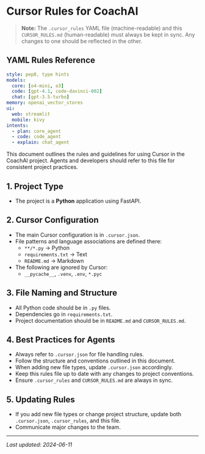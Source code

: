 # Cursor Rules for CoachAI

> **Note:** The `.cursor_rules` YAML file (machine-readable) and this `CURSOR_RULES.md` (human-readable) must always be kept in sync. Any changes to one should be reflected in the other.

## YAML Rules Reference
```yaml
style: pep8, type hints
models:
  core: [o4-mini, o3]
  code: [gpt-4.1, code-davinci-002]
  chat: [gpt-3.5-turbo]
memory: openai_vector_stores
ui:
  web: streamlit
  mobile: kivy
intents:
  - plan: core_agent
  - code: code_agent
  - explain: chat_agent
```

This document outlines the rules and guidelines for using Cursor in the CoachAI project. Agents and developers should refer to this file for consistent project practices.

## 1. Project Type
- The project is a **Python** application using FastAPI.

## 2. Cursor Configuration
- The main Cursor configuration is in `.cursor.json`.
- File patterns and language associations are defined there:
  - `**/*.py` → Python
  - `requirements.txt` → Text
  - `README.md` → Markdown
- The following are ignored by Cursor:
  - `__pycache__`, `.venv`, `.env`, `*.pyc`

## 3. File Naming and Structure
- All Python code should be in `.py` files.
- Dependencies go in `requirements.txt`.
- Project documentation should be in `README.md` and `CURSOR_RULES.md`.

## 4. Best Practices for Agents
- Always refer to `.cursor.json` for file handling rules.
- Follow the structure and conventions outlined in this document.
- When adding new file types, update `.cursor.json` accordingly.
- Keep this rules file up to date with any changes to project conventions.
- Ensure `.cursor_rules` and `CURSOR_RULES.md` are always in sync.

## 5. Updating Rules
- If you add new file types or change project structure, update both `.cursor.json`, `.cursor_rules`, and this file.
- Communicate major changes to the team.

---

_Last updated: 2024-06-11_ 